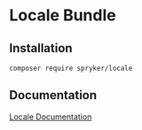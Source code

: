 # Locale Bundle

## Installation

```
composer require spryker/locale
```

## Documentation

[Locale Documentation](https://spryker.github.io/locale/index.html)
